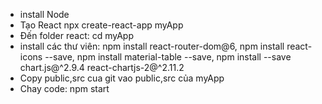 - install Node
- Tạo React npx create-react-app myApp
- Đến folder react: cd myApp
- install các thư viên:
  npm install react-router-dom@6,
  npm install react-icons --save,
  npm install material-table --save,
  npm install --save chart.js@^2.9.4 react-chartjs-2@^2.11.2
- Copy public,src cua git vao public,src của myApp
 - Chay code: npm start
